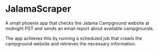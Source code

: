# JalamaScraper

A small phoenix app that checks the Jalama Campground website at midnight PST and sends an email report about available campgrounds.

The app achieves this by running a scheduled job that crawls the campground website and retrieves the necessary information.
